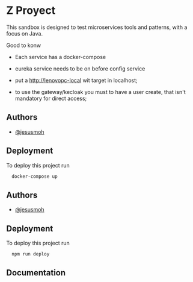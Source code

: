 
# Z Proyect

This sandbox is designed to test microservices tools and patterns, with a focus on Java.

Good to konw

- Each service has a docker-compose
  
- eureka service needs to be on before config service
  
- put a <http://lenovopc-local> wit target in localhost;

- to use the gateway/kecloak you must to have a user create, that isn't mandatory for direct access;
  
## Authors

- [@jesusmoh](https://jesusmoh.github.io/)

## Deployment

To deploy this project run

```bash
  docker-compose up 
```

## Authors

- [@jesusmoh](https://www.github.com/jesusmoh)

## Deployment

To deploy this project run

```bash
  npm run deploy
```

## Documentation
